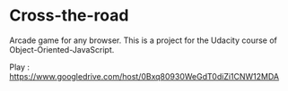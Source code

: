 # Cross-the-road
Arcade game for any browser. This is a project for the Udacity course of Object-Oriented-JavaScript.

Play : https://www.googledrive.com/host/0Bxq80930WeGdT0diZi1CNW12MDA
